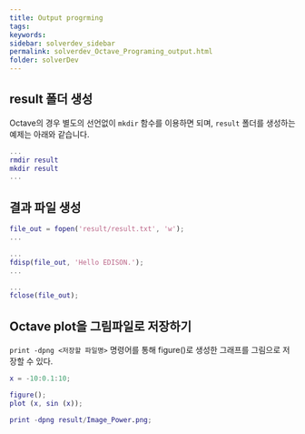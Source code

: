 ```yaml
---
title: Output progrming
tags: 
keywords:
sidebar: solverdev_sidebar
permalink: solverdev_Octave_Programing_output.html
folder: solverDev
---
```


## result 폴더 생성
Octave의 경우 별도의 선언없이 ```mkdir``` 함수를 이용하면 되며, ```result``` 폴더를 생성하는 예제는 아래와 같습니다.

```matlab
...
rmdir result
mkdir result
...
```

## 결과 파일 생성

```matlab
file_out = fopen('result/result.txt', 'w');
...

...
fdisp(file_out, 'Hello EDISON.');
...

...
fclose(file_out);
```


## Octave plot을 그림파일로 저장하기

```print -dpng <저장할 파일명>``` 명령어를 통해 figure()로 생성한 그래프를 그림으로 저장할 수 있다.

```matlab
x = -10:0.1:10;

figure();
plot (x, sin (x));

print -dpng result/Image_Power.png;
```
